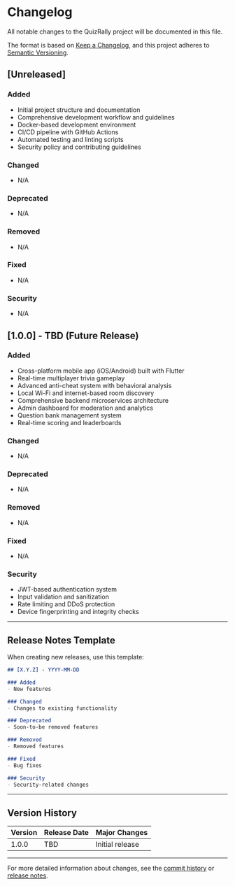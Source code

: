 # Changelog

All notable changes to the QuizRally project will be documented in this file.

The format is based on [Keep a Changelog](https://keepachangelog.com/en/1.0.0/),
and this project adheres to [Semantic Versioning](https://semver.org/spec/v2.0.0.html).

## [Unreleased]

### Added
- Initial project structure and documentation
- Comprehensive development workflow and guidelines
- Docker-based development environment
- CI/CD pipeline with GitHub Actions
- Automated testing and linting scripts
- Security policy and contributing guidelines

### Changed
- N/A

### Deprecated
- N/A

### Removed
- N/A

### Fixed
- N/A

### Security
- N/A

## [1.0.0] - TBD (Future Release)

### Added
- Cross-platform mobile app (iOS/Android) built with Flutter
- Real-time multiplayer trivia gameplay
- Advanced anti-cheat system with behavioral analysis
- Local Wi-Fi and internet-based room discovery
- Comprehensive backend microservices architecture
- Admin dashboard for moderation and analytics
- Question bank management system
- Real-time scoring and leaderboards

### Changed
- N/A

### Deprecated
- N/A

### Removed
- N/A

### Fixed
- N/A

### Security
- JWT-based authentication system
- Input validation and sanitization
- Rate limiting and DDoS protection
- Device fingerprinting and integrity checks

---

## Release Notes Template

When creating new releases, use this template:

```markdown
## [X.Y.Z] - YYYY-MM-DD

### Added
- New features

### Changed
- Changes to existing functionality

### Deprecated
- Soon-to-be removed features

### Removed
- Removed features

### Fixed
- Bug fixes

### Security
- Security-related changes
```

---

## Version History

| Version | Release Date | Major Changes |
|---------|--------------|---------------|
| 1.0.0   | TBD          | Initial release |

---

For more detailed information about changes, see the [commit history](https://github.com/your-repo/trivia-app/commits) or [release notes](https://github.com/your-repo/trivia-app/releases).

